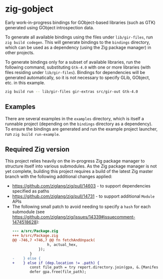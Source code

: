 # zig-gobject

Early work-in-progress bindings for GObject-based libraries (such as GTK)
generated using GObject introspection data.

To generate all available bindings using the files under `lib/gir-files`, run
`zig build codegen`. This will generate bindings to the `bindings` directory,
which can be used as a dependency (using the Zig package manager) in other
projects.

To generate bindings only for a subset of available libraries, run the following
command, substituting `Gtk-4.0` with one or more libraries (with files residing
under `lib/gir-files`). Bindings for dependencies will be generated
automatically, so it is not necessary to specify GLib, GObject, etc. in this
example.

```sh
zig build run -- lib/gir-files gir-extras src/gir-out Gtk-4.0
```

## Examples

There are several examples in the `examples` directory, which is itself a
runnable project (depending on the `bindings` directory as a dependency). To
ensure the bindings are generated and run the example project launcher, run `zig
build run-example`.

## Required Zig version

This project relies heavily on the in-progress Zig package manager to structure
itself into various submodules. As the Zig package manager is not yet complete,
building this project requires a build of the latest Zig master branch with the
following additional changes applied:

- https://github.com/ziglang/zig/pull/14603 - to support dependencies specified
  as paths
- https://github.com/ziglang/zig/pull/14731 - to support additional `Module`
  APIs
- The following small patch to avoid needing to specify a `hash` for each
  submodule (see
  https://github.com/ziglang/zig/issues/14339#issuecomment-1474518628):
  ```patch
  --- a/src/Package.zig
  +++ b/src/Package.zig
  @@ -746,7 +746,7 @@ fn fetchAndUnpack(
                  h, actual_hex,
              });
          }
  -    } else {
  +    } else if (dep.location != .path) {
          const file_path = try report.directory.join(gpa, &.{Manifest.basename});
          defer gpa.free(file_path);

  ```
